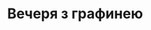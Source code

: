 ---
title: Вечеря з графинею
category: service
url: dinner-with-the-countess
image: ../images/night.jpg
text: It is a long established fact that a reader will be distracted by the readable content of a page when looking at its layout. The point of using Lorem Ipsum is that it has a more-or-less normal distribution of letters, as opposed to using 'Content here, content here', making it look like readable English.
---